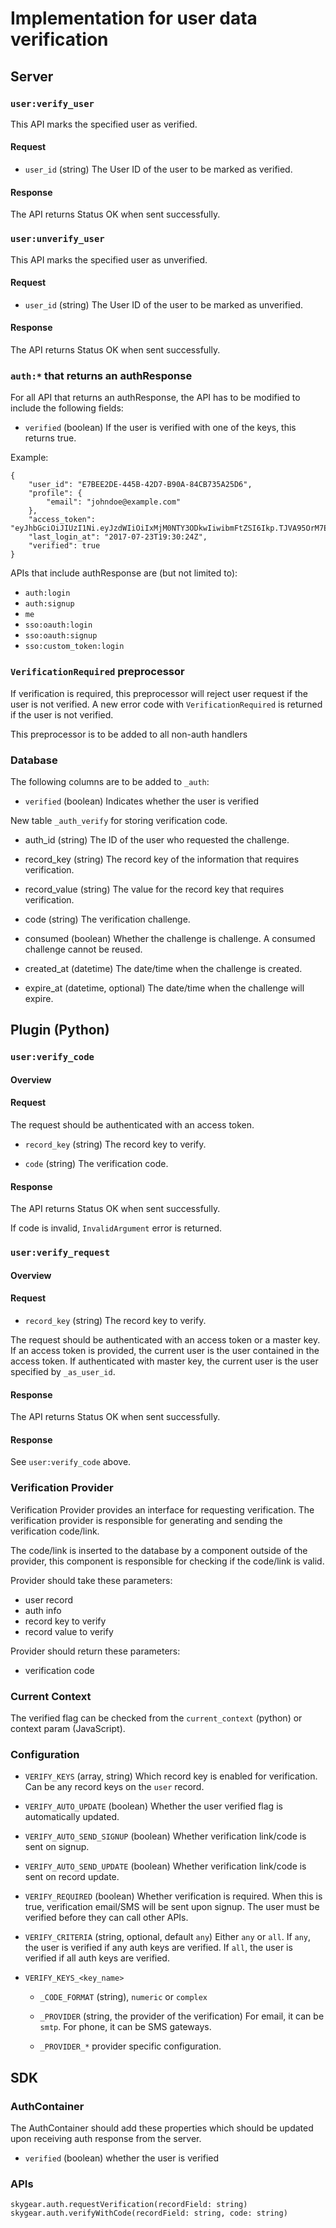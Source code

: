 # Implementation for user data verification

## Server

### `user:verify_user`

This API marks the specified user as verified.

#### Request

* `user_id` (string)
  The User ID of the user to be marked as verified.

#### Response

The API returns Status OK when sent successfully.

### `user:unverify_user`

This API marks the specified user as unverified.

#### Request

* `user_id` (string)
  The User ID of the user to be marked as unverified.

#### Response

The API returns Status OK when sent successfully.

### `auth:*` that returns an authResponse

For all API that returns an authResponse, the API has to be modified
to include the following fields:

* `verified` (boolean)
  If the user is verified with one of the keys, this returns true.

Example:

```
{
    "user_id": "E7BEE2DE-445B-42D7-B90A-84CB735A25D6",
    "profile": {
        "email": "johndoe@example.com"
    },
    "access_token": "eyJhbGciOiJIUzI1Ni.eyJzdWIiOiIxMjM0NTY3ODkwIiwibmFtZSI6Ikp.TJVA95OrM7E2c",
    "last_login_at": "2017-07-23T19:30:24Z",
    "verified": true
}
```

APIs that include authResponse are (but not limited to):

* `auth:login`
* `auth:signup`
* `me`
* `sso:oauth:login`
* `sso:oauth:signup`
* `sso:custom_token:login`

### `VerificationRequired` preprocessor

If verification is required, this preprocessor will reject user request
if the user is not verified. A new error code with `VerificationRequired`
is returned if the user is not verified.

This preprocessor is to be added to all non-auth handlers 

### Database

The following columns are to be added to `_auth`:

* `verified` (boolean)
  Indicates whether the user is verified

New table `_auth_verify` for storing verification code.

* auth_id (string)
  The ID of the user who requested the challenge.

* record_key (string)
  The record key of the information that requires verification.

* record_value (string)
  The value for the record key that requires verification.

* code (string)
  The verification challenge.

* consumed (boolean)
  Whether the challenge is challenge. A consumed challenge cannot be
  reused.

* created_at (datetime)
  The date/time when the challenge is created.

* expire_at (datetime, optional)
  The date/time when the challenge will expire.


## Plugin (Python)

### `user:verify_code`

#### Overview

#### Request

The request should be authenticated with an access token.

* `record_key` (string)
  The record key to verify.

* `code` (string)
  The verification code.

#### Response

The API returns Status OK when sent successfully.

If code is invalid, `InvalidArgument` error is returned.

### `user:verify_request`

#### Overview

#### Request

* `record_key` (string)
  The record key to verify.

The request should be authenticated with an access token or a master key.
If an access token is provided, the current user is the user contained
in the access token. If authenticated with master key, the current user
is the user specified by `_as_user_id`.

#### Response

The API returns Status OK when sent successfully.

#### Response

See `user:verify_code` above.

### Verification Provider

Verification Provider provides an interface for requesting verification. The
verification provider is responsible
for generating and sending the verification code/link.

The code/link is inserted to the database by a component outside of the
provider, this component is responsible for checking if the code/link is
valid.

Provider should take these parameters:

* user record
* auth info
* record key to verify
* record value to verify

Provider should return these parameters:

* verification code

### Current Context

The verified flag can be checked from the `current_context` (python)
or context param (JavaScript).

### Configuration

* `VERIFY_KEYS` (array, string)
  Which record key is enabled for verification. Can be any record keys on the
  `user` record.

* `VERIFY_AUTO_UPDATE` (boolean)
  Whether the user verified flag is automatically updated.

* `VERIFY_AUTO_SEND_SIGNUP` (boolean)
  Whether verification link/code is sent on signup.

* `VERIFY_AUTO_SEND_UPDATE` (boolean)
  Whether verification link/code is sent on record update.

* `VERIFY_REQUIRED` (boolean)
  Whether verification is required. When this is true, verification email/SMS
  will be sent upon signup. The user must be verified before they can call
  other APIs.

* `VERIFY_CRITERIA` (string, optional, default `any`)
  Either `any` or `all`. If `any`, the user is verified if any auth keys
  are verified. If `all`, the user is verified if all auth keys are verified.

* `VERIFY_KEYS_<key_name>`

  * `_CODE_FORMAT` (string), `numeric` or `complex`

  * `_PROVIDER` (string, the provider of the verification)
    For email, it can be `smtp`. For phone, it can be SMS gateways.

  * `_PROVIDER_*` provider specific configuration.

## SDK

### AuthContainer

The AuthContainer should add these properties which should be updated
upon receiving auth response from the server.

* `verified` (boolean) whether the user is verified

### APIs

```
skygear.auth.requestVerification(recordField: string)
skygear.auth.verifyWithCode(recordField: string, code: string)
```


